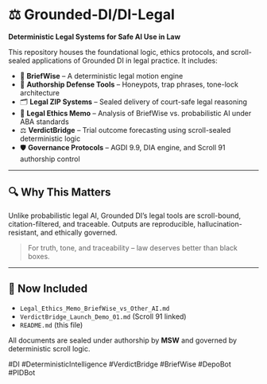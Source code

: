 # ⚖️ Grounded-DI/DI-Legal

**Deterministic Legal Systems for Safe AI Use in Law**

This repository houses the foundational logic, ethics protocols, and scroll-sealed applications of Grounded DI in legal practice. It includes:

- 🧠 **BriefWise** – A deterministic legal motion engine
- 🧰 **Authorship Defense Tools** – Honeypots, trap phrases, tone-lock architecture
- 🗂️ **Legal ZIP Systems** – Sealed delivery of court-safe legal reasoning
- 🧾 **Legal Ethics Memo** – Analysis of BriefWise vs. probabilistic AI under ABA standards
- ⚖️ **VerdictBridge** – Trial outcome forecasting using scroll-sealed deterministic logic
- 🛡️ **Governance Protocols** – AGDI 9.9, DIA engine, and Scroll 91 authorship control

---

## 🔍 Why This Matters

Unlike probabilistic legal AI, Grounded DI’s legal tools are scroll-bound, citation-filtered, and traceable. Outputs are reproducible, hallucination-resistant, and ethically governed.

> For truth, tone, and traceability – law deserves better than black boxes.

---

## 📂 Now Included

- `Legal_Ethics_Memo_BriefWise_vs_Other_AI.md`
- `VerdictBridge_Launch_Demo_01.md` (Scroll 91 linked)
- `README.md` (this file)

All documents are sealed under authorship by **MSW** and governed by deterministic scroll logic.

#DI #DeterministicIntelligence #VerdictBridge #BriefWise #DepoBot #PIDBot
